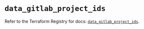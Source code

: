 # `data_gitlab_project_ids`

Refer to the Terraform Registry for docs: [`data_gitlab_project_ids`](https://registry.terraform.io/providers/gitlabhq/gitlab/17.3.1/docs/data-sources/project_ids).
